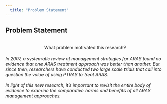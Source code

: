 ```yaml
---
  title: "Problem Statement"
---
```


##  Problem Statement
<br>
<center>What problem motivated this research?</center>
<br>
<i>In 2007, a systematic review of management strategies for ARAS found no evidence that one ARAS treatment approach was better than another. But since then, researchers have conducted two large scale trials that call into question the value of using PTRAS to treat ARAS.<br><br>In light of this new research, it’s important to revisit the entire body of evidence to examine the comparative harms and benefits of all ARAS management approaches.</i>
